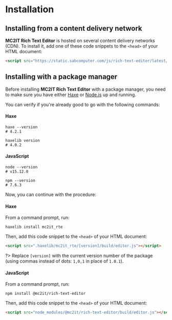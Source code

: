 # Installation

## Installing from a content delivery network
**MC2IT Rich Text Editor** is hosted on several content delivery networks (CDN).
To install it, add one of these code snippets to the `<head>` of your HTML document:

```html
<script src="https://static.sabcomputer.com/js/rich-text-editor/latest/editor.js"></script>
```

## Installing with a package manager
Before installing **MC2IT Rich Text Editor** with a package manager, you need to make sure you have either [Haxe](https://haxe.org) or [Node.js](https://nodejs.org) up and running.

You can verify if you're already good to go with the following commands:

<!-- tabs:start -->

#### **Haxe**
```shell
haxe --version
# 4.2.1

haxelib version
# 4.0.2
```

#### **JavaScript**
```shell
node --version
# v15.12.0

npm --version
# 7.6.3
```

<!-- tabs:end -->

Now, you can continue with the procedure:

<!-- tabs:start -->

#### **Haxe**
From a command prompt, run:

```shell
haxelib install mc2it_rte
```

Then, add this code snippet to the `<head>` of your HTML document:

```html
<script src=".haxelib/mc2it_rte/[version]/build/editor.js"></script>
```

?> Replace `[version]` with the current version number of the package (using commas instead of dots: `1,0,1` in place of `1.0.1`).

#### **JavaScript**
From a command prompt, run:

```shell
npm install @mc2it/rich-text-editor
```

Then, add this code snippet to the `<head>` of your HTML document:

```html
<script src="node_modules/@mc2it/rich-text-editor/build/editor.js"></script>
```

<!-- tabs:end -->

